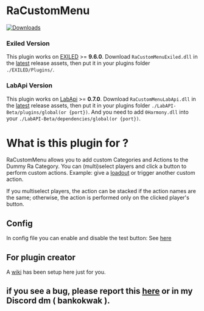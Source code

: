 # RaCustomMenu
[![Downloads](https://img.shields.io/github/downloads/Bankokwak/RaCustomMenu/total.svg)](https://github.com/Bankokwak/RaCustomMenu/releases/latest)

### Exiled Version
This plugin works on [EXILED](https://gitlab.com/exmod-team/EXILED/-/tree/LabAPI?ref_type=heads) >= **9.6.0**.
Download `RaCustomMenuExiled.dll` in the [latest](https://github.com/Bankokwak/RaCustomMenu/releases/latest) release assets, then put it in your plugins folder `./EXILED/Plugins/`.

### LabApi Version
This plugin works on [LabApi](https://github.com/northwood-studios/LabAPI/releases/tag/0.7.0) >= **0.7.0**.
Download `RaCustomMenuLabApi.dll` in the [latest](https://github.com/Bankokwak/RaCustomMenu/releases/latest) release assets, then put it in your plugins folder `./LabAPI-Beta/plugins/global(or {port})`.
And you need to add `0Harmony.dll` into your `./LabAPI-Beta/dependencies/global(or {port})`.

# What is this plugin for ?
RaCustomMenu allows you to add custom Categories and Actions to the Dummy Ra Category. You can (multi)select players and click a button to perform custom actions.
Example: give a [loadout](https://github.com/Bankokwak/RaCustomMenu/blob/master/RaCustomMenu/RaCustomMenu/Example/ProviderLoadout.cs) or trigger another custom action.

If you multiselect players, the action can be stacked if the action names are the same; otherwise, the action is performed only on the clicked player's button.

## Config
In config file you can enable and disable the test button: See [here](https://github.com/Bankokwak/RaCustomMenu/blob/652f4ba746ee9f3c005b377b671de89fcf5e5277/RaCustomMenuExiled/Config.cs#L11C5-L11C6)

## For plugin creator
A [wiki](https://github.com/Bankokwak/RaCustomMenu/wiki) has been setup here just for you.

## if you see a bug, please report this [here](https://github.com/Bankokwak/RaCustomMenu/issues) or in my Discord dm ( bankokwak ).
